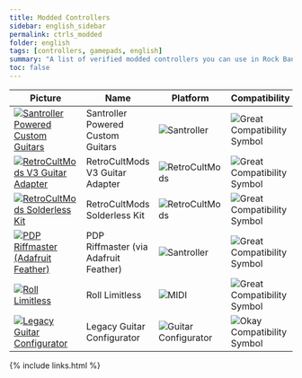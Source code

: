```yaml
---
title: Modded Controllers
sidebar: english_sidebar
permalink: ctrls_modded
folder: english
tags: [controllers, gamepads, english]
summary: "A list of verified modded controllers you can use in Rock Band 3 in RPCS3."
toc: false
---
```


| Picture | Name | Platform | Compatibility | Configuration |
|--|--|--|--|--|
|[![Santroller Powered Custom Guitars](https://rb3pc.milohax.org/images/instruments/list/gtrmod.png)](https://rb3pc.milohax.org/ctrls_mod_santroller "Santroller Powered Custom Guitars") | Santroller Powered Custom Guitars | ![Santroller](https://rb3pc.milohax.org/images/instruments/plat/santroller.png) | ![Great Compatibility Symbol](https://rb3pc.milohax.org/images/instruments/compat/great.png) |[[CLICK HERE]](https://rb3pc.milohax.org/ctrls_mod_santroller) |
|[![RetroCultMods V3 Guitar Adapter](https://rb3pc.milohax.org/images/instruments/list/gtradapt.png)](https://rb3pc.milohax.org/ctrls_mod_rcmv3 "RetroCultMods V3 Guitar Adapter") | RetroCultMods V3 Guitar Adapter | ![RetroCultMods](https://rb3pc.milohax.org/images/instruments/plat/rcm.png) | ![Great Compatibility Symbol](https://rb3pc.milohax.org/images/instruments/compat/great.png) |[[CLICK HERE]](https://rb3pc.milohax.org/ctrls_mod_rcmv3) |
|[![RetroCultMods Solderless Kit](https://rb3pc.milohax.org/images/instruments/list/gtrslk.png)](https://rb3pc.milohax.org/ctrls_mod_rcmsl "RetroCultMods Solderless Kit") | RetroCultMods Solderless Kit | ![RetroCultMods](https://rb3pc.milohax.org/images/instruments/plat/rcm.png) | ![Great Compatibility Symbol](https://rb3pc.milohax.org/images/instruments/compat/great.png) |[[CLICK HERE]](https://rb3pc.milohax.org/ctrls_mod_rcmsl) |
|[![PDP Riffmaster (Adafruit Feather)](https://rb3pc.milohax.org/images/instruments/list/gtrriff.png)](https://rb3pc.milohax.org/ctrls_mod_riffada "PDP Riffmaster") | PDP Riffmaster (via Adafruit Feather) | ![Santroller](https://rb3pc.milohax.org/images/instruments/plat/santroller.png) | ![Great Compatibility Symbol](https://rb3pc.milohax.org/images/instruments/compat/great.png) |[[CLICK HERE]](https://rb3pc.milohax.org/ctrls_mod_riffada) |
|[![Roll Limitless](https://rb3pc.milohax.org/images/instruments/list/drmroll.png)](https://rb3pc.milohax.org/ctrls_mod_rldrums "Roll Limitless") | Roll Limitless | ![MIDI](https://rb3pc.milohax.org/images/instruments/plat/midi.png) | ![Great Compatibility Symbol](https://rb3pc.milohax.org/images/instruments/compat/great.png) |[[CLICK HERE]](https://rb3pc.milohax.org/ctrls_mod_rldrums) |
|[![Legacy Guitar Configurator](https://rb3pc.milohax.org/images/instruments/list/gtrgc.png)](https://rb3pc.milohax.org/ctrls_mod_gtrcfg "Legacy Guitar Configurator") | Legacy Guitar Configurator | ![Guitar Configurator](https://rb3pc.milohax.org/images/instruments/plat/lgc.png) | ![Okay Compatibility Symbol](https://rb3pc.milohax.org/images/instruments/compat/okay.png) |[[CLICK HERE]](https://rb3pc.milohax.org/ctrls_mod_gtrcfg) |

{% include links.html %}